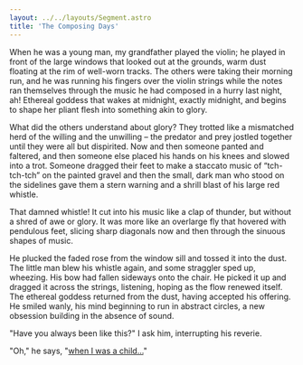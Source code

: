 ```yaml
---
layout: ../../layouts/Segment.astro
title: 'The Composing Days'
---
```


When he was a young man, my grandfather played the violin; he played in front of the large windows that looked out at the grounds, warm dust floating at the rim of well-worn tracks.  The others were taking their morning run, and he was running his fingers over the violin strings while the notes ran themselves through the music he had composed in a hurry last night, ah!  Ethereal goddess that wakes at midnight, exactly midnight, and begins to shape her pliant flesh into something akin to glory.

What did the others understand about glory?  They trotted like a mismatched herd of the willing and the unwilling – the predator and prey jostled together until they were all but dispirited.  Now and then someone panted and faltered, and then someone else placed his hands on his knees and slowed into a trot.  Someone dragged their feet to make a staccato music of “tch-tch-tch” on the painted gravel and then the small, dark man who stood on the sidelines gave them a stern warning and a shrill blast of his large red whistle.

That damned whistle!  It cut into his music like a clap of thunder, but without a shred of awe or glory.  It was more like an overlarge fly that hovered with pendulous feet, slicing sharp diagonals now and then through the sinuous shapes of music.

He plucked the faded rose from the window sill and tossed it into the dust.  The little man blew his whistle again, and some straggler sped up, wheezing.  His bow had fallen sideways onto the chair.  He picked it up and dragged it across the strings, listening, hoping as the flow renewed itself.  The ethereal goddess returned from the dust, having accepted his offering.  He smiled wanly, his mind beginning to run in abstract circles, a new obsession building in the absence of sound.

"Have you always been like this?" I ask him, interrupting his reverie.

"Oh," he says, "[when I was a child...](/a_symphony_from_dust/pathways/grandfather_teens)"

<style>
    body {
        background-color: var(--primary-red);
        --hover-color: var(--primary-green);
    }

    .main {
        max-width: 40rem;
        border: 1px solid currentcolor;
        padding: 1em 0.8em 1.5em;
/*         column-width: 15rem;
        column-rule: 1px solid var(--dark-gray2);
        column-gap: 1.5rem; */
    }

    .main::before,
    .main::after {
        content: "";
        position: absolute;
        z-index: -1;
    }
</style>
